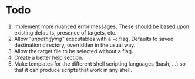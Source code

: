 # Todo

1. Implement more nuanced error messages. These should be based upon
   existing defaults, presence of targets, etc.
2. Allow *"unpathifying"* executables with a `-d` flag. Defaults to saved
   destination directory, overridden in the usual way.
3. Allow the target file to be selected without a flag.
4. Create a better help section.
5. Make templates for the different shell scripting languages (bash, ...)
   so that it can produce scripts that work in any shell.
